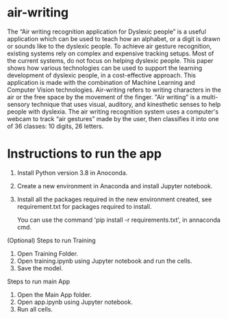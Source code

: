 # air-writing

The “Air writing recognition application for Dyslexic people” is a useful application which can be used to teach how an alphabet, or a digit is drawn or sounds like to the dyslexic people. To achieve air gesture recognition, existing systems rely on complex and expensive tracking setups. Most of the current systems, do not focus on helping dyslexic people. This paper shows how various technologies can be used to support the learning development of dyslexic people, in a cost-effective approach. This application is made with the combination of Machine Learning and Computer Vision technologies. Air-writing refers to writing characters in the air or the free space by the movement of the finger. "Air writing" is a multi-sensory technique that uses visual, auditory, and kinesthetic senses to help people with dyslexia. The air writing recognition system uses a computer's webcam to track “air gestures” made by the user, then classifies it into one of 36 classes: 10 digits, 26 letters.

# Instructions to run the app

1) Install Python version 3.8 in Anoconda.

2) Create a new environment in Anaconda and install Jupyter notebook.

3) Install all the packages required in the new environment created, see requirement.txt
   for packages required to install.

	You can use the command 'pip install -r requirements.txt', in annaconda cmd.


(Optional) Steps to run Training

1. Open Training Folder.
2. Open training.ipynb using Jupyter notebook and run the cells.
3. Save the model.


Steps to run main App

1. Open the Main App folder.
2. Open app.ipynb using Jupyter notebook.
3. Run all cells.
